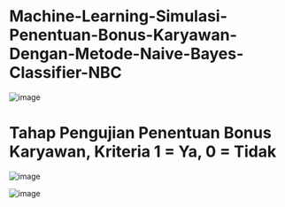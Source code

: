 # Machine-Learning-Simulasi-Penentuan-Bonus-Karyawan-Dengan-Metode-Naive-Bayes-Classifier-NBC

![image](https://github.com/user-attachments/assets/bc863ea7-0682-4c32-afe8-e161f869c43e)

# Tahap Pengujian Penentuan Bonus Karyawan, Kriteria 1 = Ya, 0 = Tidak

![image](https://github.com/user-attachments/assets/d0cd58c4-8490-4aa7-af40-588fa9ac8f6e)

![image](https://github.com/user-attachments/assets/22201848-7bbd-4529-aa7c-3ccfe50ca3cf)
